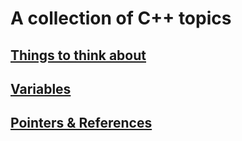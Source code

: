 # A collection of C++ topics

## [Things to think about](https://gist.github.com/ThomasLee94/cad4793268b3ee01910db0634cb1cbf7)

## [Variables](https://gist.github.com/ThomasLee94/49c7f87256153b1a4730706c8ace9008)

## [Pointers & References](https://gist.github.com/ThomasLee94/87f5481cb540a4498f33ba21ed943aa1)
